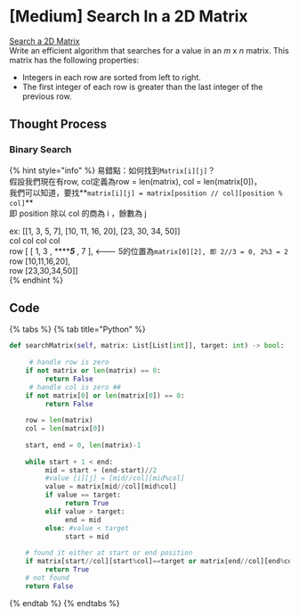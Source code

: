 # \[Medium\] Search In a 2D Matrix

[Search a 2D Matrix](https://leetcode.com/problems/search-a-2d-matrix/)  
Write an efficient algorithm that searches for a value in an _m_ x _n_ matrix. This matrix has the following properties:

* Integers in each row are sorted from left to right.
* The first integer of each row is greater than the last integer of the previous row. 

## Thought Process

### Binary Search

{% hint style="info" %}
易錯點：如何找到`Matrix[i][j]`？  
假設我們現在有row, col定義為row = len\(matrix\), col = len\(matrix\[0\]\)，  
我們可以知道，要找**`matrix[i][j] = matrix[position // col][position % col]`**  
即 position 除以 col 的商為 i ，餘數為 j     
  
ex: \[\[1, 3, 5, 7\], \[10, 11, 16, 20\], \[23, 30, 34, 50\]\]   
         col col col col  
row \[  \[ 1, 3 , ****_**5**_ , 7 \],  &lt;--- 5的位置為`matrix[0][2], 即 2//3 = 0, 2%3 = 2`  
row    \[10,11,16,20\],  
row    \[23,30,34,50\]\]  
{% endhint %}

## Code

{% tabs %}
{% tab title="Python" %}
```python
def searchMatrix(self, matrix: List[List[int]], target: int) -> bool:
     
     # handle row is zero
    if not matrix or len(matrix) == 0:
         return False
     # handle col is zero ##
    if not matrix[0] or len(matrix[0]) == 0:
         return False
         
    row = len(matrix)
    col = len(matrix[0])
    
    start, end = 0, len(matrix)-1
    
    while start + 1 < end:
         mid = start + (end-start)//2
         #value [i][j] = [mid//col][mid%col]
         value = matrix[mid//col][mid%col]
         if value == target:
              return True
         elif value > target:
              end = mid
         else: #value < target
              start = mid
    
    # found it either at start or end position 
    if matrix[start//col][start%col]==target or matrix[end//col][end%col]==target:
         return True
    # not found
    return False     
```
{% endtab %}
{% endtabs %}

